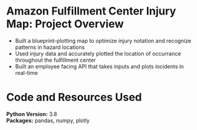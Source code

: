 # Amazon Fulfillment Center Injury Map: Project Overview
*   Built a blueprint-plotting map to optimize injury notation and recognize patterns in hazard locations 
*   Used injury data and accurately plotted the location of occurrance throughout the fulfillment center
*   Built an employee facing API that takes inputs and plots incidents in real-time

# Code and Resources Used
**Python Version:** 3.8\
**Packages:**   pandas, numpy, plotly
